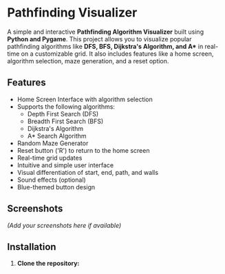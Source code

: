 # Pathfinding Visualizer

A simple and interactive **Pathfinding Algorithm Visualizer** built using **Python and Pygame**. This project allows you to visualize popular pathfinding algorithms like **DFS, BFS, Dijkstra's Algorithm, and A\*** in real-time on a customizable grid. It also includes features like a home screen, algorithm selection, maze generation, and a reset option.

## Features

- Home Screen Interface with algorithm selection
- Supports the following algorithms:
  - Depth First Search (DFS)
  - Breadth First Search (BFS)
  - Dijkstra's Algorithm
  - A* Search Algorithm
- Random Maze Generator
- Reset button ('R') to return to the home screen
- Real-time grid updates
- Intuitive and simple user interface
- Visual differentiation of start, end, path, and walls
- Sound effects (optional)
- Blue-themed button design

## Screenshots

*(Add your screenshots here if available)*

## Installation

1. **Clone the repository:**

